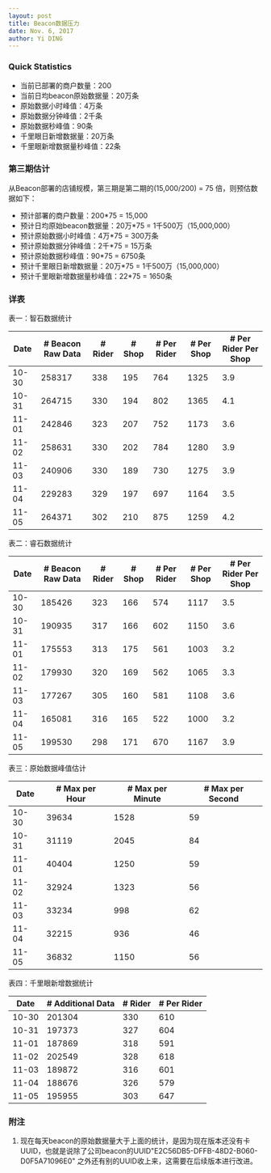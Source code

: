 ```yaml
--- 
layout: post
title: Beacon数据压力
date: Nov. 6, 2017
author: Yi DING
---
```


[comment]: # (统计并预估Beacon的数据压力)

### Quick Statistics
* 当前已部署的商户数量：200
* 当前日均beacon原始数据量：20万条
* 原始数据小时峰值：4万条
* 原始数据分钟峰值：2千条
* 原始数据秒峰值：90条
* 千里眼日新增数据量：20万条
* 千里眼新增数据量秒峰值：22条

### 第三期估计
从Beacon部署的店铺规模，第三期是第二期的(15,000/200) = 75 倍，则预估数据如下：
* 预计部署的商户数量：200*75 = 15,000
* 预计日均原始beacon数据量：20万*75 = 1千500万（15,000,000）
* 预计原始数据小时峰值：4万*75 = 300万条
* 预计原始数据分钟峰值：2千*75 = 15万条
* 预计原始数据秒峰值：90*75 = 6750条
* 预计千里眼日新增数据量：20万*75 = 1千500万（15,000,000）
* 预计千里眼新增数据量秒峰值：22*75 = 1650条


### 详表
表一：智石数据统计

|Date   |# Beacon Raw Data  |# Rider    |# Shop | # Per Rider   |# Per Shop |# Per Rider Per Shop   |
|---    |---                |---        |---    |---            |---        |---                    |
|10-30  |258317             |338        |195    |764            |1325       |3.9                    |
|10-31  |264715             |330        |194    |802            |1365       |4.1                    |
|11-01  |242846             |323        |207    |752            |1173       |3.6                    |
|11-02  |258631             |330        |202    |784            |1280       |3.9                    |
|11-03  |240906             |330        |189    |730            |1275       |3.9                    |
|11-04  |229283             |329        |197    |697            |1164       |3.5                    |       
|11-05  |264371             |302        |210    |875            |1259       |4.2                    |

表二：睿石数据统计

|Date   |# Beacon Raw Data  |# Rider    |# Shop | # Per Rider   |# Per Shop |# Per Rider Per Shop   |
|---    |---                |---        |---    |---            |---        |---                    |
|10-30  |185426             |323        |166    |574            |1117       |3.5                    |
|10-31  |190935             |317        |166    |602            |1150       |3.6                    |
|11-01  |175553             |313        |175    |561            |1003       |3.2                    |
|11-02  |179930             |320        |169    |562            |1065       |3.3                    |
|11-03  |177267             |305        |160    |581            |1108       |3.6                    |
|11-04  |165081             |316        |165    |522            |1000       |3.2                    |
|11-05  |199530             |298        |171    |670            |1167       |3.9                    |


表三：原始数据峰值估计

|Date   |# Max per Hour |# Max per Minute   |# Max per Second   |
|---    |---            |---                |---                |
|10-30  |39634          |1528               |59                 |
|10-31  |31119          |2045               |84                 |
|11-01  |40404          |1250               |59                 |
|11-02  |32924          |1323               |56                 |
|11-03  |33234          |998                |62                 |
|11-04  |32215          |936                |46                 |
|11-05  |36832          |1150               |56                 |

表四：千里眼新增数据统计

|Date   |# Additional Data  |# Rider    |# Per Rider    |
|---    |---                |---        |---            |
|10-30  |201304             |330        |610            |
|10-31  |197373             |327        |604            |
|11-01  |187869             |318        |591            |
|11-02  |202549             |328        |618            |
|11-03  |189872             |316        |601            |
|11-04  |188676             |326        |579            |
|11-05  |195955             |303        |647            |



### 附注
1. 现在每天beacon的原始数据量大于上面的统计，是因为现在版本还没有卡UUID，也就是说除了公司beacon的UUID"E2C56DB5-DFFB-48D2-B060-D0F5A71096E0" 之外还有别的UUID收上来，这需要在后续版本进行改进。
